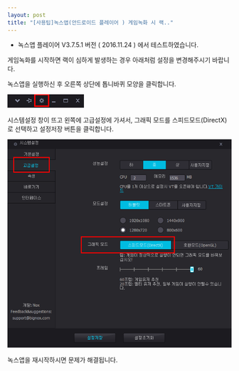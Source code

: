 ```yaml
---
layout: post
title: "[사용팁]녹스앱(안드로이드 플레이어 ) 게임녹화 시 랙.."
---
```


* 녹스앱 플레이어 V3.7.5.1 버전 ( 2016.11.24 ) 에서 테스트하였습니다.

게임녹화를 시작하면 랙이 심하게 발생하는 경우 아래처럼 설정을 변경해주시기 바랍니다.

녹스앱을 실행하신 후 오른쪽 상단에 톱니바퀴 모양을 클릭합니다.

![](/images/tutorial_37_img_1.png)

시스템설정 창이 뜨고 왼쪽에 고급설정에 가셔서, 그래픽 모드를 스피드모드(DirectX) 로 선택하고 설정저장 버튼을 클릭합니다.

![](/images/tutorial_37_img_2.png)

녹스앱을 재시작하시면 문제가 해결됩니다.

